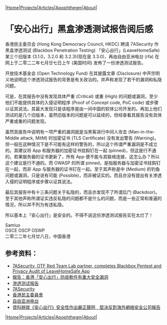 |[Home](/README.md)|[Projects](/projects.md)|[Articles](/articles.md)|[Apophthegm](/apophthegm.md)|[About](/about.md)|

# 「安心出行」黑盒渗透测试报告阅后感

香港民主委员会 (Hong Kong Democracy Council, HKDC) 聘请 7ASecurity 作黑盒渗透测试 (Blackbox Penetration Testing) 「安心出行」(LeaveHomeSafe) 某三个旧版本 (3.1.0，3.2.0 和 3.2.3)(现在是 3.3.0)，再由自由亚洲电台 (rfa) 在网上于二零二二年七月廿七日上午 (美国时间) 发佈了一份渗透测试报告。

开放技术基金会 (Open Technology Fund) 在其披露文章 (Disclosure) 中开宗明义地说明这个渗透测试报告的背景是有关政治的。并声称发现了若干的漏洞和私隐问题。

可是，在其报告中没有发现具体严重 (Critical) 或重 (High) 的问题或漏洞，至少他们不能提供具体的入侵证明程序 (Proof of Concept code, PoC code) 或步骤以证其说法。其最大发现只是该程序是由一间中国的软体公司开发的。再加上他们测试的是几个旧版本，虽然旧版本的问题是可以延续的，但经查看其报告没有具体严重或重的问题发现。

虽然其报告中说明有一项严重的漏洞就是当黑客进行中间人攻击 (Man-in-the-Middle attack, MitM) 时加密证书 (TLS Certificate) 没有发出警告 (Warning)。但一般在这种情况下是不可能有这样的警告的，所以这个所谓严重漏洞是不成立的。其建议将 App 和服务器的加密证书挂鈎钉在一起 (pinned)，但这是行不通的。若果服务器的证书更新了，所有 App 便不能与其联络连接，这怎么办？所以这个建议是行不通的。而 OWASP 的所谓 pinned，是指服务器与加密证书挂鈎钉在一起，而非 App 与服务器的证书钉在一起。至于其声称是中 (Medium) 的钓鱼问题或漏洞，只是说有可能 (Possible)，而非被证实的。而且亦没有提出有关渗透入侵的证明程序或步骤以证其说法。

最后其报告中有十三条问题关于私隐的，而且亦发现不了所谓后门 (Backdoor)。至于其他声称所谓证实违反私隐的问题都不是什么的问题，而是一些正常和普遍的情况，所以并不列为有违私隐。

所以基本上「安心出行」是安全的。不得不说这份渗透测试报告实在太烂了！

Samiux    
OSCE  OSCP  OSWP    
二零二二年七月廿八日，中国香港    

## 参考资料：

- [7ASecurity, OTF Red Team Lab partner, completes Blackbox Pentest and Privacy Audit of LeaveHomeSafe App](https://www.opentech.fund/news/7asecurity-otf-red-team-lab-partner-completes-blackbox-pentest-and-privacy-audit-of-leavehomesafe-app/)    
- [報告：香港「安心出行」防疫軟件有重大安全漏洞](https://www.rfa.org/cantonese/news/htm/hk-app-07272022150300.html)    
- [渗透测试报告](https://7asecurity.com/reports/pentest-report-leavehomesafe.pdf)    
- [7ASecurity](https://7asecurity.com/)    
- [香港民主委員會](https://zh.m.wikipedia.org/zh/%E9%A6%99%E6%B8%AF%E6%B0%91%E4%B8%BB%E5%A7%94%E5%93%A1%E6%9C%83)    
- [自由亚洲电台](https://zh.m.wikipedia.org/zh-hans/%E8%87%AA%E7%94%B1%E4%BA%9A%E6%B4%B2%E7%94%B5%E5%8F%B0)    
- [資科辦就《安心出行》安全性作出嚴正聲明　堅決反對海外網絡安全公司報告](https://www.pcmarket.com.hk/ogcio-makes-a-solemn-statement-for-leave-home-safe-app-security-report/)  

|[Home](/README.md)|[Projects](/projects.md)|[Articles](/articles.md)|[Apophthegm](/apophthegm.md)|[About](/about.md)|
